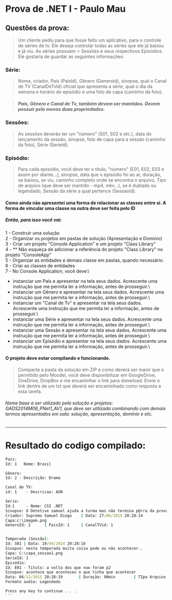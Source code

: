 # Prova de .NET I - Paulo Mau

## Questões da prova:

> Um cliente pediu para que fosse feito um aplicativo, para o controle de séries de tv.
> Ele deseja controlar todas as séries que ele já baixou e já viu. As séries possuem > Sessões e seus respectivos Episódios.
> Ele gostaria de guardar as seguintes informações:

### Série:
> Nome, criador, País (PaisId), Gênero (GeneroId), sinopse, qual o Canal de TV (CanalDeTvId) oficial que apresenta a série, qual o dia da semana e horário do episódio e uma foto de capa (caminho da foto).

> ##### País, Gênero e Canal de Tv, também devem ser mantidos. Devem possuir pelo menos duas propriedades.
### Sessões:
> As sessões deverão ter um "número" (S01, S02 e etc.), data do lançamento da sessão, sinopse, foto de capa para a sessão (caminho da foto), Série (SerieId).
### Episódio:
> Para cada episódio, você deve ter o título, "número" (E01, E02, E03 e assim por diante...), sinopse, data que o episódio foi ao ar, duração, se baixou, se viu, caminho completo onde se encontra o arquivo, Tipo de arquivo (que deve ser mantido - mp4, mkv...), se é dublado ou legendado, Sessão da série a qual pertence (SessaoId).

#### Como ainda não apresentei uma forma de relacionar as classes entre si. A forma de vincular uma classe na outra deve ser feita pelo ID


##### Então, para isso você vai:

1 - Construir uma solução\
2 - Organizar os projetos em pastas de solução (Apresentação e Domínio)\
3 - Criar um projeto "Console Application" e um projeto "Class Library"\
4 - ** Não esqueça de adicionar a referência do projeto "Class Library" no projeto "ConsoleApp"\
5 - Organizar as entidades e demais classe em pastas, quando necessário.\
6 - Criar as classes de entidades\
7 - No Console Application, você deve:\
*  instanciar um País e apresentar na tela seus dados. Acrescente uma instrução que me permita ler a informação, antes de prosseguir.\
*  instanciar um Gênero e apresentar na tela seus dados. Acrescente uma instrução que me permita ler a informação, antes de prosseguir.\
*  instanciar um "Canal de Tv" e apresentar na tela seus dados. Acrescente uma instrução que me permita ler a informação, antes de prosseguir.\
* instanciar uma Série e apresentar na tela seus dados. Acrescente uma instrução que me permita ler a informação, antes de prosseguir.\
* instanciar uma Sessão e apresentar na tela seus dados. Acrescente uma instrução que me permita ler a informação, antes de prosseguir.\
* instanciar um Episódio e apresentar na tela seus dados. Acrescente uma instrução que me permita ler a informação, antes de prosseguir.\

#### O projeto deve estar compilando e funcionando.

>Compacte a pasta da solução em ZIP e como deverá ser maior que o permitido pelo Moodel, você deve disponibilizar em GoogleDrive, OneDrive, DropBox e me encaminhar o link para donwload. Envie o link dentre de um txt que deverá ser encaminhado como resposta a esta tarefa.

###### Nome base a ser utilizado pela solução e projetos: GADS2014M06_PNet1_AV1, que deve ser utilizada combinando com demais termos apresentados em sala: solução, apresentação, domínio e etc.

---
# Resultado do codigo compilado:
````cmd
País:
Id: 1   Nome: Brasil

Gênero:
Id: 2 - Descrição: Drama

Canal de TV:
id: 1    - Descricao: AXN

Serie:
Id:1     - Nome: CSI .NET
Sinopse: O Detetive samuel ajuda a turma mas não termina p@rra da prova
Criador: Supremo Samuel Diogo    | Data: 27/06/2015 20:28:14
Capa:c:\imagem.png
GeneroId: 2      | PaisId: 1     | CanalTVid: 1


Temporada (Sessão):
Id: S01 | Data: 19/04/2014 20:28:16
Sinopse: nesta temporada muita coisa pode ou não acontecer..
Capa: C:\capa_sessao1.png
SerieId: 1
Episódio:
Id: E01 - Titulo: a volta dos que nao foram p2
Sinopse: acontece que aconteceu o que tinha que acontecer
Data: 04/12/2015 20:28:19       | Duração: 90min        | TIpo Arquivo: mkv
Formato audio: Legendado

Press any key to continue . . .
```

